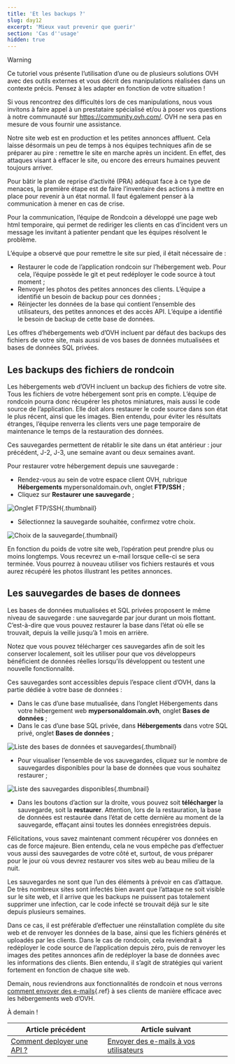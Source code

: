 ```yaml
---
title: 'Et les backups ?'
slug: day12
excerpt: 'Mieux vaut prevenir que guerir'
section: 'Cas d''usage'
hidden: true
---
```


> [!warning]
>
> Ce tutoriel vous présente l’utilisation d’une ou de plusieurs solutions OVH avec des outils externes et vous décrit des manipulations réalisées dans un contexte précis. Pensez à les adapter en fonction de votre situation !
>
> Si vous rencontrez des difficultés lors de ces manipulations, nous vous invitons à faire appel à un prestataire spécialisé et/ou à poser vos questions à notre communauté sur <https://community.ovh.com/>. OVH ne sera pas en mesure de vous fournir une assistance.
>

Notre site web est en production et les petites annonces affluent. Cela laisse désormais un peu de temps à nos équipes techniques afin de se préparer au pire : remettre le site en marche après un incident. En effet, des attaques visant à effacer le site, ou encore des erreurs humaines peuvent toujours arriver.

Pour bâtir le plan de reprise d’activité (PRA) adéquat face à ce type de menaces, la première étape est de faire l’inventaire des actions à mettre en place pour revenir à un état normal. Il faut également penser à la communication à mener en cas de crise.

Pour la communication, l’équipe de Rondcoin a développé une page web html temporaire, qui permet de rediriger les clients en cas d’incident vers un message les invitant à patienter pendant que les équipes résolvent le problème.

L’équipe a observé que pour remettre le site sur pied, il était nécessaire de :

- Restaurer le code de l’application rondcoin sur l’hébergement web. Pour cela, l’équipe possède le git et peut redéployer le code source à tout moment ;
- Renvoyer les photos des petites annonces des clients. L’équipe a identifié un besoin de backup pour ces données ;
- Réinjecter les données de la base qui contient l’ensemble des utilisateurs, des petites annonces et des accès API. L’équipe a identifié le besoin de backup de cette base de données.

Les offres d’hébergements web d’OVH incluent par défaut des backups des fichiers de votre site, mais aussi de vos bases de données mutualisées et bases de données SQL privées.

## Les backups des fichiers de rondcoin
Les hébergements web d’OVH incluent un backup des fichiers de votre site. Tous les fichiers de votre hébergement sont pris en compte. L’équipe de rondcoin pourra donc récupérer les photos miniatures, mais aussi le code source de l’application. Elle doit alors restaurer le code source dans son état le plus récent, ainsi que les images. Bien entendu, pour éviter les résultats étranges, l’équipe renverra les clients vers une page temporaire de maintenance le temps de la restauration des données.

Ces sauvegardes permettent de rétablir le site dans un état antérieur : jour précédent, J-2, J-3, une semaine avant ou deux semaines avant.

Pour restaurer votre hébergement depuis une sauvegarde :

- Rendez-vous au sein de votre espace client OVH, rubrique **Hébergements** mypersonaldomain.ovh, onglet **FTP/SSH** ;
- Cliquez sur **Restaurer une sauvegarde** ;


![Onglet FTP/SSH](images/backup_file.png){.thumbnail}

- Sélectionnez la sauvegarde souhaitée, confirmez votre choix.


![Choix de la sauvegarde](images/backup_file_choice.png){.thumbnail}

En fonction du poids de votre site web, l’opération peut prendre plus ou moins longtemps. Vous recevrez un e-mail lorsque celle-ci se sera terminée. Vous pourrez à nouveau utiliser vos fichiers restaurés et vous aurez récupéré les photos illustrant les petites annonces.


## Les sauvegardes de bases de donnees
Les bases de données mutualisées et SQL privées proposent le même niveau de sauvegarde : une sauvegarde par jour durant un mois flottant. C’est-à-dire que vous pouvez restaurer la base dans l’état où elle se trouvait, depuis la veille jusqu’à 1 mois en arrière.

Notez que vous pouvez télécharger ces sauvegardes afin de soit les conserver localement, soit les utiliser pour que vos développeurs bénéficient de données réelles lorsqu’ils développent ou testent une nouvelle fonctionnalité.

Ces sauvegardes sont accessibles depuis l’espace client d’OVH, dans la partie dédiée à votre base de données :

- Dans le cas d’une base mutualisée, dans l’onglet Hébergements dans votre hébergement web **mypersonaldomain.ovh**, onglet **Bases de données** ;
- Dans le cas d’une base SQL privée, dans **Hébergements** dans votre SQL privé, onglet **Bases de données** ;


![Liste des bases de données et sauvegardes](images/backup_sql.png){.thumbnail}

- Pour visualiser l’ensemble de vos sauvegardes, cliquez sur le nombre de sauvegardes disponibles pour la base de données que vous souhaitez restaurer ;


![Liste des sauvegardes disponibles](images/backup_sql_list.png){.thumbnail}

- Dans les boutons d’action sur la droite, vous pouvez soit **télécharger** la sauvegarde, soit la **restaurer**. Attention, lors de la restauration, la base de données est restaurée dans l’état de cette dernière au moment de la sauvegarde, effaçant ainsi toutes les données enregistrées depuis.

Félicitations, vous savez maintenant comment récupérer vos données en cas de force majeure. Bien entendu, cela ne vous empêche pas d’effectuer vous aussi des sauvegardes de votre côté et, surtout, de vous préparer pour le jour où vous devrez restaurer vos sites web au beau milieu de la nuit.

Les sauvegardes ne sont que l’un des éléments à prévoir en cas d’attaque. De très nombreux sites sont infectés bien avant que l’attaque ne soit visible sur le site web, et il arrive que les backups ne puissent pas totalement supprimer une infection, car le code infecté se trouvait déjà sur le site depuis plusieurs semaines.

Dans ce cas, il est préférable d’effectuer une réinstallation complète du site web et de renvoyer les données de la base, ainsi que les fichiers générés et uploadés par les clients. Dans le cas de rondcoin, cela reviendrait à redéployer le code source de l’application depuis zéro, puis de renvoyer les images des petites annonces afin de redéployer la base de données avec les informations des clients. Bien entendu, il s’agit de stratégies qui varient fortement en fonction de chaque site web.

Demain, nous reviendrons aux fonctionnalités de rondcoin et nous verrons [comment envoyer des e-mails](../day13/guide.fr-fr.md){.ref} à ses clients de manière efficace avec les hébergements web d’OVH.

À demain !

| Article précédent | Article suivant |
|---|---|
| [Comment deployer une API ?](https://docs.ovh.com/fr/hosting/24-days/day11/) | [Envoyer des e-mails à vos utilisateurs](https://docs.ovh.com/fr/hosting/24-days/day13/) |